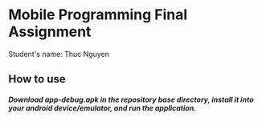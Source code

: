 # Mobile Programming Final Assignment
Student's name: Thuc Nguyen

## How to use
##### Download app-debug.apk in the repository base directory, install it into your android device/emulator, and run the application.
